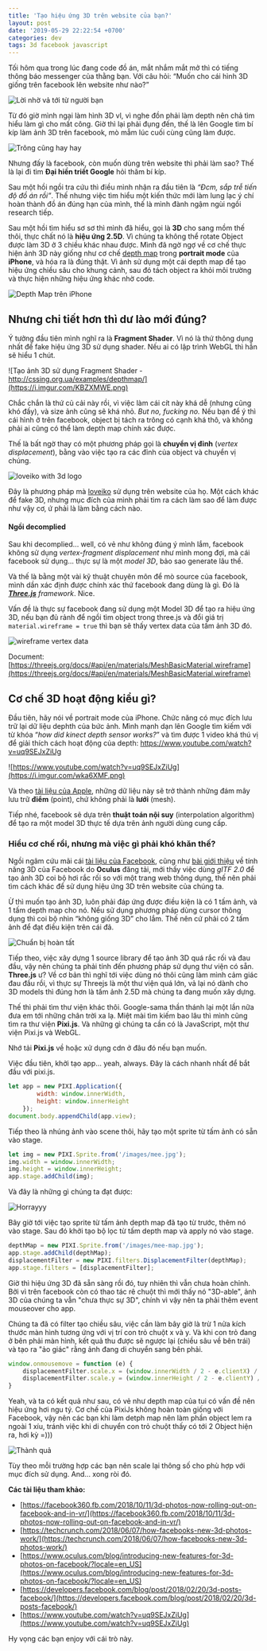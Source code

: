 ```yaml
---
title: 'Tạo hiệu ứng 3D trên website của bạn?'
layout: post
date: '2019-05-29 22:22:54 +0700'
categories: dev
tags: 3d facebook javascript
---
```


Tối hôm qua trong lúc đang code đồ án, mắt nhắm mắt mở thì có tiếng thông báo messenger của thằng bạn. Với câu hỏi: “Muốn cho cái hình 3D giống trên facebook lên website như nào?”

![Lời nhờ vả tới từ người bạn](https://i.imgur.com/0MfBCvd.png)

Từ đó giờ mình ngại làm hình 3D vl, vì nghe đồn phải làm depth nên chả tìm hiểu làm gì cho mất công. Giờ thì lại phải đụng đến, thế là lên Google tìm bí kíp làm ảnh 3D trên facebook, mò mẫm lúc cuối cùng cũng làm được.

![Trông cũng hay hay](https://i.imgur.com/3O7fEnV.png)

Nhưng đấy là facebook, còn muốn dùng trên website thì phải làm sao? Thế là lại đi tìm **Đại hiền triết Google** hỏi thăm bí kíp.

Sau một hồi ngồi tra cứu thì điều mình nhận ra đầu tiên là *“Đcm, sắp trễ tiến độ đồ án rồi”*. Thế nhưng việc tìm hiểu một kiến thức mới làm lung lạc ý chí hoàn thành đồ án đúng hạn của mình, thế là mình đành ngậm ngùi ngồi research tiếp.

Sau một hồi tìm hiểu sơ sơ thì mình đã hiểu, gọi là **3D** cho sang mồm thế thôi, thực chất nó là **hiệu ứng 2.5D**. Vì chúng ta không thể rotate Object được làm 3D ở 3 chiều khác nhau được. Mình đã ngờ ngợ về cơ chế thực hiện ảnh 3D này giống như cơ chế [depth map](https://en.wikipedia.org/wiki/Depth_map) trong **portrait mode** của **iPhone**, và hóa ra là đúng thật. Vì ảnh sử dụng một cái depth map để tạo hiệu ứng chiều sâu cho khung cảnh, sau đó tách object ra khỏi môi trường và thực hiện những hiệu ứng khác nhờ code.

![Depth Map trên iPhone](https://i.imgur.com/PUhb7JB.png)

## Nhưng chi tiết hơn thì dư lào mới đúng?

Ý tưởng đầu tiên mình nghĩ ra là **Fragment Shader**. Vì nó là thứ thông dụng nhất để fake hiệu ứng 3D sử dụng shader. Nếu ai có lập trình WebGL thì hẳn sẽ hiểu 1 chút.

![Tạo ảnh 3D sử dụng Fragment Shader - http://cssing.org.ua/examples/depthmap/](https://i.imgur.com/KBZXMWE.png)

Chắc chắn là thứ củ cải này rồi, vì việc làm cái cít này khá dễ (nhưng cũng khó đấy), và size ảnh cũng sẽ khá nhỏ. *But no, fucking no.* Nếu bạn để ý thì cái hình ở trên facebook, object bị tách ra trông có cạnh khá thô, và không phải ai cũng có thể làm depth map chính xác được.

Thế là bất ngờ thay có một phương pháp gọi là **chuyển vị đỉnh** (*vertex displacement*), bằng vào việc tạo ra các đỉnh của object và chuyển vị chúng.

![loveiko with 3d logo](https://i.imgur.com/WVHm3je.png)

Đây là phương pháp mà [loveiko](https://loveiko.com/) sử dụng trên website của họ. Một cách khác để fake 3D, nhưng mục đích của mình phải tìm ra cách làm sao để làm được như vậy cơ, ứ phải là làm bằng cách nào.

#### Ngồi decomplied

Sau khi decomplied... well, có vẻ như không đúng ý mình lắm, facebook không sử dụng *vertex-fragment displacement* như mình mong đợi, mà cái facebook sử dụng... thực sự là một *model 3D*, bảo sao generate lâu thế.

Và thế là bằng một vài kỹ thuật chuyên môn để mò source của facebook, mình dần xác định được chính xác thứ facebook đang dùng là gì. Đó là ***[Three.js](https://threejs.org/)** framework*. Nice.

Vấn đề là thực sự facebook đang sử dụng một Model 3D để tạo ra hiệu ứng 3D, nếu bạn đủ rảnh để ngồi tìm object trong three.js và đổi giá trị `material.wireframe = true` thì bạn sẽ thấy vertex data của tấm ảnh 3D đó.

![wireframe vertex data](https://i.imgur.com/tnsBraX.png)

Document: [https://threejs.org/docs/#api/en/materials/MeshBasicMaterial.wireframe](https://threejs.org/docs/#api/en/materials/MeshBasicMaterial.wireframe)

## Cơ chế 3D hoạt động kiểu gì?

Đầu tiên, hãy nói về portrait mode của iPhone. Chức năng có mục đích lưu trữ lại dữ liệu dephth của bức ảnh. Mình mạnh dạn lên Google tìm kiếm với từ khóa “*how did kinect depth sensor works?*” và tìm được 1 video khá thú vị để giải thích cách hoạt động của depth: https://www.youtube.com/watch?v=uq9SEJxZiUg

![https://www.youtube.com/watch?v=uq9SEJxZiUg](https://i.imgur.com/wka6XMF.png)

Và theo [tài liệu của Apple](https://developer.apple.com/documentation/avfoundation/cameras_and_media_capture/streaming_depth_data_from_the_truedepth_camera), những dữ liệu này sẽ trở thành những đám mây lưu trữ **điểm** (point), chứ không phải là **lưới** (mesh).

Tiếp nhé, facebook sẽ dựa trên **thuật toán nội suy** (interpolation algorithm) để tạo ra một model 3D thực tế dựa trên ảnh người dùng cung cấp.

### Hiểu cơ chế rồi, nhưng mà việc gì phải khó khăn thế?

Ngồi ngâm cứu mãi cái [tài liệu của Facebook](https://developers.facebook.com/blog/post/2018/02/20/3d-posts-facebook/), cũng như [bài giới thiệu](https://www.oculus.com/blog/introducing-new-features-for-3d-photos-on-facebook/) về tính năng 3D của Facebook do **Oculus** đăng tải, mới thấy việc dùng *gITF 2.0* để tạo ảnh 3D coi bộ hơi rắc rối so với một trang web thông dụng, thế nên phải tìm cách khác để sử dụng hiệu ứng 3D trên website của chúng ta.

Ừ thì muốn tạo ảnh 3D, luôn phải đáp ứng được điều kiện là có 1 tấm ảnh, và 1 tấm depth map cho nó. Nếu sử dụng phương pháp dùng cursor thông dụng thì coi bộ nhìn “không giống 3D” cho lắm. Thế nên cứ phải có 2 tấm ảnh để đạt điều kiện trên cái đã.

![Chuẩn bị hoàn tất](https://i.imgur.com/siITaG3.jpg)

Tiếp theo, việc xây dựng 1 source library để tạo ảnh 3D quá rắc rối và đau đầu, vậy nên chúng ta phải tính đến phương pháp sử dụng thư viện có sẵn. **Three.js** ư? Về cơ bản thì nghĩ tới việc dùng nó thôi  cũng làm mình cảm giác đau đầu rồi, vì thực sự Threejs là một thư viện quá lớn, vả lại nó dành cho 3D models thì đúng hơn là tấm ảnh 2.5D mà chúng ta đang muốn xây dựng.

Thế thì phải tìm thư viện khác thôi. Google-sama thần thánh lại một lần nữa đưa em tới những chân trời xa lạ. Miệt mài tìm kiếm bao lâu thì mình cũng tìm ra thư viện **Pixi.js**. Và những gì chúng ta cần có là JavaScript, một thư viện Pixi.js và WebGL.

Nhớ tải **Pixi.js** về hoặc xử dụng cdn ở đâu đó nếu bạn muốn.

Việc đầu tiên, khởi tạo app... yeah, always. Đây là cách nhanh nhất để bắt đầu với pixi.js.

```js
let app = new PIXI.Application({
        width: window.innerWidth,
        height: window.innerHeight
    });
document.body.appendChild(app.view);
```

Tiếp theo là nhúng ảnh vào scene thôi, hãy tạo một sprite từ tấm ảnh có sẵn vào stage.

```js
let img = new PIXI.Sprite.from('/images/mee.jpg');
img.width = window.innerWidth;
img.height = window.innerHeight;
app.stage.addChild(img);
```

Và đây là những gì chúng ta đạt được:

![Horrayyy](https://i.imgur.com/wZdZ3tF.png)

Bây giờ tới việc tạo sprite từ tấm ảnh depth map đã tạo từ trước, thêm nó vào stage. Sau đó khởi tạo bộ lọc từ tấm depth map và apply nó vào stage.

```js
depthMap = new PIXI.Sprite.from('/images/mee-map.jpg');
app.stage.addChild(depthMap);
displacementFilter = new PIXI.filters.DisplacementFilter(depthMap);
app.stage.filters = [displacementFilter];
```

Giờ thì hiệu ứng 3D đã sẵn sàng rồi đó, tuy nhiên thì vẫn chưa hoàn chỉnh. Bởi vì trên facebook còn có thao tác rê chuột thì mới thấy nó "3D-able", ảnh 3D của chúng ta vẫn "chưa thực sự 3D", chính vì vậy nên ta phải thêm event mouseover cho app.

Chúng ta đã có filter tạo chiều sâu, việc cần làm bây giờ là trừ 1 nửa kích thước màn hình tương ứng với vị trí con trỏ chuột x và y. Và khi con trỏ đang ở bên phải màn hình, kết quả thu được sẽ ngược lại (chiều sâu về bên trái) và tạo ra "ảo giác" rằng ảnh đang di chuyển sang bên phải.

```js
window.onmousemove = function (e) {
    displacementFilter.scale.x = (window.innerWidth / 2 - e.clientX) / 20;
    displacementFilter.scale.y = (window.innerHeight / 2 - e.clientY) / 20;
}
```

Yeah, và ta có kết quả như sau, có vẻ như depth map của tui có vấn đề nên hiệu ứng hơi ngu tý. Cơ chế của PixiJs không hoàn toàn giống với Facebook, vậy nên các bạn khi làm detph map nên làm phần object lem ra ngoài 1 xíu, tránh việc khi di chuyển con trỏ chuột thấy có tới 2 Object hiện ra, hơi kỳ =)))

![Thành quả](https://i.imgur.com/jLTRSfF.png)

Tùy theo mỗi trường hợp các bạn nên scale lại thông số cho phù hợp với mục đích sử dụng. And... xong ròi đó.

**Các tài liệu tham khảo:**
 * [https://facebook360.fb.com/2018/10/11/3d-photos-now-rolling-out-on-facebook-and-in-vr/](https://facebook360.fb.com/2018/10/11/3d-photos-now-rolling-out-on-facebook-and-in-vr/)
 * [https://techcrunch.com/2018/06/07/how-facebooks-new-3d-photos-work/](https://techcrunch.com/2018/06/07/how-facebooks-new-3d-photos-work/)
 * [https://www.oculus.com/blog/introducing-new-features-for-3d-photos-on-facebook/?locale=en_US](https://www.oculus.com/blog/introducing-new-features-for-3d-photos-on-facebook/?locale=en_US)
 * [https://developers.facebook.com/blog/post/2018/02/20/3d-posts-facebook/](https://developers.facebook.com/blog/post/2018/02/20/3d-posts-facebook/)
 * [https://www.youtube.com/watch?v=uq9SEJxZiUg](https://www.youtube.com/watch?v=uq9SEJxZiUg)

Hy vọng các bạn enjoy với cái trò này.